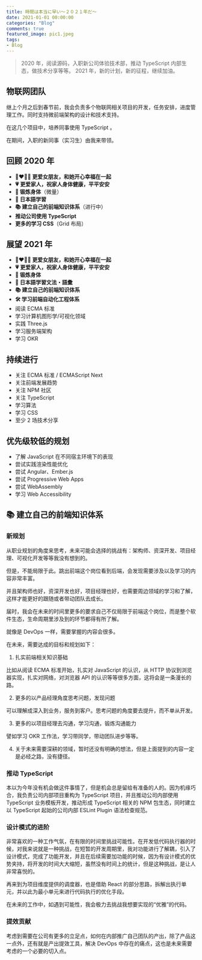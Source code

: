 ```yaml
---
title: 時間は本当に早い〜２０２１年だ〜
date: 2021-01-01 00:00:00
categories: "Blog"
comments: true
featured_image: pic1.jpeg
tags:
- Blog
---
```


<!-- no node -->

<!-- more -->

> 2020 年，阅读源码，入职新公司体验技术部，推动 TypeScript 内部生态，做技术分享等等。
> 2021 年，新的计划，新的征程，继续加油。

## 物联网团队

继上个月之后到春节前，我会负责多个物联网相关项目的开发，任务安排，进度管理工作。同时支持微前端架构的设计和技术支持。

在这几个项目中，培养同事使用 TypeScript 。

在期间，入职的新同事（实习生）由我来带领。

## 回顾 2020 年

- **:couplekiss_man_woman: 更爱女朋友，和她开心幸福在一起**
- **:heartpulse: 更爱家人，祝家人身体健康，平平安安**
- **:horse_racing: 锻炼身体**（微量）
- **:notebook_with_decorative_cover: 日本語学習**
- **:books: 建立自己的前端知识体系**（进行中）
- **推动公司使用 TypeScript**
- **更多的学习 CSS**（Grid 布局）

## 展望 2021 年

- **:couplekiss_man_woman: 更爱女朋友，和她开心幸福在一起**
- **:heartpulse: 更爱家人，祝家人身体健康，平平安安**
- **:horse_racing: 锻炼身体**
- **:notebook_with_decorative_cover: 日本語学習文法・語彙**
- **:books: 建立自己的前端知识体系**
- **:hammer_and_wrench: 学习前端自动化工程体系**
- 阅读 ECMA 标准
- 学习计算机图形学/可视化领域
- 实践 Three.js
- 学习服务端架构
- 学习 OKR

## 持续进行

- 关注 ECMA 标准 / ECMAScript Next
- 关注前端发展趋势
- 关注 NPM 社区
- 关注 TypeScript
- 学习算法
- 学习 CSS
- 至少 2 场技术分享

## 优先级较低的规划

- 了解 JavaScript 在不同宿主环境下的表现
- 尝试实践渲染性能优化
- 尝试 Angular、Ember.js
- 尝试 Progressive Web Apps
- 尝试 WebAssembly
- 学习 Web Accessibility

## :books: 建立自己的前端知识体系

### 新规划

从职业规划的角度来思考，未来可能会选择的挑战有：架构师、资深开发、项目经理、可视化开发等等我没有想到的。

但是，不能局限于此。跳出前端这个岗位看到后端，会发现需要涉及以及学习的内容非常丰富。

并且架构师也好，资深开发也好，项目经理也好，也需要周边领域的学习和了解，这样才能更好的跟随或者带动团队去成长。

届时，我会在未来的时间里更多的要求自己不仅局限于前端这个岗位，而是整个软件生态，生命周期里涉及到的环节都得有所了解。

就像是 DevOps 一样，需要掌握的内容会很多。

在未来，需要达成的目标和规划如下：

1. 扎实前端相关知识基础

比如从阅读 ECMA 标准开始，扎实对 JavaScript 的认识，从 HTTP 协议到浏览器实现，扎实对网络，对浏览器 API 的认识等等很多方面，这将会是一条漫长的路。

2. 更多的以产品经理角度思考问题，发现问题

可以理解成深入到业务，服务到客户。思考问题的角度要去提升，而不单从开发。

3. 更多的以项目经理去沟通，学习沟通，锻炼沟通能力

譬如学习 OKR 工作法，学习带同学，带动团队进步等等。

4. 关于未来需要深耕的领域，暂时还没有明确的想法，但是上面提到的内容一定是必经之路，没有捷径。


### 推动 TypeScript

本以为今年没有机会做这件事情了，但是机会总是留给有准备的人的。因为机缘巧合，我负责公司内部项目重构为 TypeScript 项目，并且推动公司内部使用 TypeScript 业务模板开发，推动形成 TypeScript 相关的 NPM 包生态，同时建立以 TypeScript 起始的公司内部 ESLint Plugin 语法检查规范。

### 设计模式的进阶

非常喜欢的一种工作气氛，在有限的时间里挑战可能性。在开发低代码执行器的时候，对我来说就是一种挑战，在短暂的开发周期里，我对功能进行了解耦，引入了设计模式，完成了功能开发，并且在后续需要加功能的时候，因为有设计模式的优势夹持，将开发的时间大大缩短，虽然没有时间上的统计，但是这种挑战，是让人非常喜悦的。

再来到为项目维度提供的调度器，也是借助 React 的部分思路，拆解出执行单元，并以此为最小单元来进行代码执行的优化手段。

在未来的工作中，如遇到可能性，我会极力去挑战我想要实现的“优雅”的代码。

### 提效贡献

考虑到需要在公司有更多的立足点，如何在内部推广自己团队的产出，除了产品这一点外，还有就是产出提效工具，解决 DevOps 中存在的痛点，这也是未来需要考虑的一个必要的切入点。

